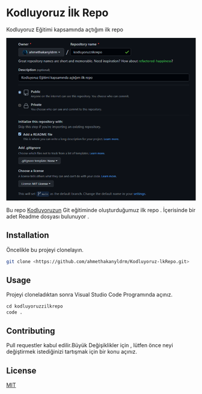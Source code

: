 # Kodluyoruz İlk Repo

Kodluyoruz Eğitimi kapsamında açtığım ilk repo

![Repo](resim.png)

Bu repo [Kodluyoruzun](https://kodluyoruz.org) Git eğitiminde oluşturduğumuz ilk repo .
İçerisinde bir adet Readme dosyası bulunuyor .

## Installation

Öncelikle bu projeyi clonelayın.

```bash
git clone <https://github.com/ahmethakanyldrm/Kodluyoruz-lkRepo.git>
```

## Usage

Projeyi cloneladıktan sonra Visual Studio Code Programında açınız.

```windows
cd kodluyoruzzilkrepo
code .
```

## Contributing

Pull requestler kabul edilir.Büyük Değişiklikler için , lütfen önce neyi değiştirmek istediğinizi tartışmak için bir konu açınız.

## License

[MIT](https://choosealicense.com/licenses/mit/)
